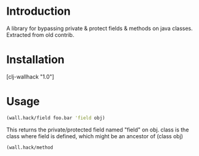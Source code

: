 Introduction
============
A library for bypassing private & protect fields & methods on java classes. Extracted from old contrib.


Installation
============
[clj-wallhack "1.0"]

Usage
=====
```clojure
(wall.hack/field foo.bar 'field obj)
```
This returns the private/protected field named "field" on obj. class is the class where field is defined, which might be an ancestor of (class obj)

```clojure
(wall.hack/method
